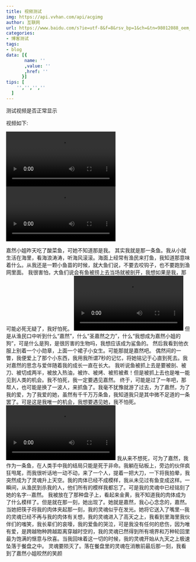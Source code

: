 ```yaml
---
title: 视频测试
img: https://api.vvhan.com/api/acgimg
author: 互联网
url: https://www.baidu.com/s?ie=utf-8&f=8&rsv_bp=1&ch=&tn=98012088_oem_dg&bar=&wd=%E7%BD%91%E7%BB%9C
categories:
- 博客测试
tags:
- blog
data: [{
       name: ''
       ,value: ''
       ,href: ''
      }]
tips: [  
    '','','',''
  ]
---
```

测试视频是否正常显示

<!--more-->



视频如下:


<video controls>
  <source  src="/v1.mp4" type="video/mp4">
  <source src="movie.ogg" type="video/ogg">
  <source src="/v5.webm" type="video/webm">
您的浏览器不支持Video标签。
</video>


<video controls>
  <source src="/v5.webm" type="video/webm">
  <source  src="/v1.mp4" type="video/mp4">
  <source src="movie.ogg" type="video/ogg">
您的浏览器不支持Video标签。
</video>



嘉然小姐昨天吃了酸菜鱼，可她不知道那是我。
  其实我就是那一条鱼。我从小就生活在海里，看海浪涛涛，听海风滚滚。海面上经常有渔民来打鱼，我知道那意味着什么。从我还是一颗小鱼苗的时候，就大鱼们说，不要去咬钩子，也不要跑到渔网里面。
  我很害怕，大鱼们说会有鱼被捞上去当场就被剖开，我想如果是我，那可能必死无疑了，我好怕死。
<video controls class="left">
  <source src="/v5.webm" type="video/webm">
  <source  src="/v1.mp4" type="video/mp4">
  <source src="movie.ogg" type="video/ogg">
您的浏览器不支持Video标签。
</video>
  但是从渔民口中听到什么“嘉然”，什么“圣嘉然之力”，什么“我想成为嘉然小姐的狗”，可是什么是狗，是很厉害的生物吗，我想应该成为鲨鱼的。
  然后我看到他衣服上别着一个小勋章，上面一个裙子小女生。可能那就是嘉然吧。
  偶然间的一瞥，我便爱上了那个小东西，我用我所谓7秒的记忆，将她铭记于心直到死去。我对嘉然的思念与爱伴随着我的成长一直在长大。
  我听说鱼被抓上去是要被剖、被刀、被切成两半，被放入热油，被炸、被烤、被煎被煮！但是被抓上去也是唯一能见到人类的机会。我不怕死，我一定要遇见嘉然。
  终于，可能是过了一年吧，那帮人，也可能是换了一波人，来抓鱼了。我毫不犹豫就游了过去，为了嘉然，为了我的爱，为了我爱的她，虽然有千千万万条鱼，我知道我只是其中微不足道的一条罢了。可是这是我唯一的机会，我想要遇见她，我不怕死。
<video controls class="right">
  <source  src="/v1.mp4" type="video/mp4">
  <source src="movie.ogg" type="video/ogg">
  <source src="/v5.webm" type="video/webm">
您的浏览器不支持Video标签。
</video>
  我从来不想死，可为了嘉然，我作为一条鱼，在人类手中我的结局只能是死于非命。我躺在砧板上，旁边的伙伴疯狂甩尾，而我很听话地一动不动，来了一个人，提着一把大刀，一下将我拍晕，我突然成为了灵魂升上天空。我的肉体已经不成模样，我从未见过有鱼变成这样。一瞬间，从渔民到杀我的人，他们所有的模样我都忘了。可是我的灵魂中已经铭刻了她的名字--嘉然。
  我被放在了那种盘子上，看起来金黄，我不知道我的肉体成为了什么模样了。但是就在那一刻，她出现了。她就是嘉然，我心心念念的，嘉然。
  当她把筷子将我的肉体夹起那一刻，我的灵魂似乎在发光。她将它送入了嘴里--我的灵魂已经不再与我的肉体有关想，我的灵魂进入了高天之上，我看到里海里我伙伴们的嗤笑，我长辈们的哀嚎，我的爱鱼的哭泣，可是我没有任何的悲伤，因为唯有爱，是跨越物种跨越距离穿越时空的，我的灵魂已然得到所有境界和万种轮回里最为饱满的惬意与欣喜。当我回味着这一切的时候，我的灵魂开始从九天之上极速坠落于餐盘之中。
  灵魂要陨灭了。落在餐盘里的灵魂在消散前最后那一刻，我看到了嘉然小姐皎然的笑颜
